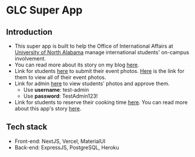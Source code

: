 # GLC Super App

## Introduction

- This super app is built to help the Office of International Affairs at [University of North Alabama](https://una.edu/) manage international students' on-campus involvement.
- You can read more about its story on my blog [here](https://blog.khoiuna.info/lessons-learned-from-developing-an-app-for-my-university/).
- Link for students [here](https://khoi-glc-events.vercel.app/) to submit their event photos. [Here](https://khoi-glc-events.vercel.app/students/) is the link for them to view all of their event photos.
- Link for admin [here](https://khoi-glc-admin.vercel.app/) to view students' photos and approve them.
  - Use **username**: test-admin
  - Use **password**: TestAdmin123!
- Link for students to reserve their cooking time [here](https://khoi-glc-cooking.vercel.app/). You can read more about this app's story [here](https://github.com/KhoiUna/cooking-reservation).

## Tech stack

- Front-end: NextJS, Vercel, MaterialUI
- Back-end: ExpressJS, PostgreSQL, Heroku
